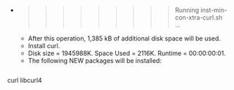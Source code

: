 * >>>>>>>>> Running inst-min-con-xtra-curl.sh ...
  * After this operation, 1,385 kB of additional disk space will be used.
  * Install curl.
  * Disk size = 1945988K. Space Used = 2116K. Runtime = 00:00:00:01.
  * The following NEW packages will be installed:
  ```bash
curl libcurl4
  ```
